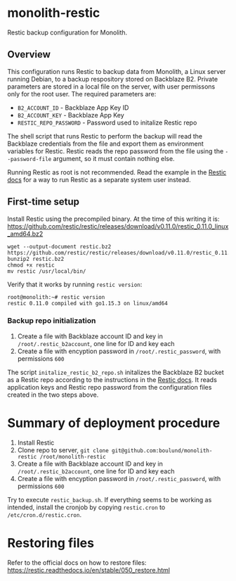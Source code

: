 # monolith-restic
Restic backup configuration for Monolith.

## Overview 
This configuration runs Restic to backup data from Monolith, a Linux server
running Debian, to a backup respository stored on Backblaze B2. Private
parameters are stored in a local file on the server, with user permissons only
for the root user. The required parameters are:

* `B2_ACCOUNT_ID` - Backblaze App Key ID
* `B2_ACCOUNT_KEY` - Backblaze App Key 
* `RESTIC_REPO_PASSWORD` - Password used to initalize Restic repo

The shell script that runs Restic to perform the backup will read the Backblaze
credentials from the file and export them as environment variables for Restic.
Restic reads the repo password from the file using the `--password-file`
argument, so it must contain nothing else.

Running Restic as root is not recommended. Read the example in the [Restic
docs](https://restic.readthedocs.io/en/stable/080_examples.html#backing-up-your-system-without-running-restic-as-root)
for a way to run Restic as a separate system user instead.

## First-time setup
Install Restic using the precompiled binary. At the time of this writing it is: 
https://github.com/restic/restic/releases/download/v0.11.0/restic_0.11.0_linux_amd64.bz2

```
wget --output-document restic.bz2 https://github.com/restic/restic/releases/download/v0.11.0/restic_0.11.0_linux_amd64.bz2
bunzip2 restic.bz2
chmod +x restic
mv restic /usr/local/bin/
```

Verify that it works by running `restic version`:

```
root@monolith:~# restic version
restic 0.11.0 compiled with go1.15.3 on linux/amd64
```

### Backup repo initialization
1. Create a file with Backblaze account ID and key in `/root/.restic_b2account`, one line for ID and key each
2. Create a file with encyption password in `/root/.restic_password`, with permissions `600`

The script `initalize_restic_b2_repo.sh` initalizes the Backblaze B2 bucket as
a Restic repo according to the instructions in the [Restic
docs](https://restic.readthedocs.io/en/stable/030_preparing_a_new_repo.html#backblaze-b2).
It reads application keys and Restic repo password from the configuration files
created in the two steps above.


# Summary of deployment procedure
1. Install Restic
2. Clone repo to server, `git clone git@github.com:boulund/monolith-restic /root/monolith-restic`
3. Create a file with Backblaze account ID and key in `/root/.restic_b2account`, one line for ID and key each
4. Create a file with encyption password in `/root/.restic_password`, with permissions `600`

Try to execute `restic_backup.sh`. If everything seems to be working as intended,
install the cronjob by copying `restic.cron` to `/etc/cron.d/restic.cron`.


# Restoring files
Refer to the official docs on how to restore files:
https://restic.readthedocs.io/en/stable/050_restore.html

